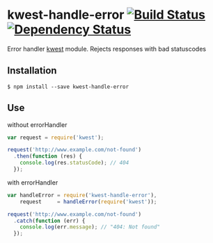 # kwest-handle-error [![Build Status][travis-image]][travis-url] [![Dependency Status][depstat-image]][depstat-url]

Error handler [kwest](https://github.com/Janpot/kwest) module. Rejects responses with bad statuscodes

## Installation

    $ npm install --save kwest-handle-error

## Use

without errorHandler
```js
var request = require('kwest');

request('http://www.example.com/not-found')
  .then(function (res) {
    console.log(res.statusCode); // 404
  });
```

with errorHandler
```js
var handleError = require('kwest-handle-error'),
    request     = handleError(require('kwest'));

request('http://www.example.com/not-found')
  .catch(function (err) {
    console.log(err.message); // "404: Not found"
  });
```


[travis-url]: http://travis-ci.org/Janpot/kwest-handle-error
[travis-image]: http://img.shields.io/travis/Janpot/kwest-handle-error.svg?style=flat

[depstat-url]: https://david-dm.org/Janpot/kwest-handle-error
[depstat-image]: http://img.shields.io/david/Janpot/kwest-handle-error.svg?style=flat
